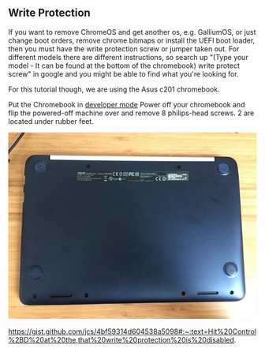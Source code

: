 ## Write Protection
If you want to remove ChromeOS and get another os, e.g. GalliumOS, or just change boot orders, remove chrome bitmaps or install the UEFI boot loader, then you must have the write protection screw or jumper taken out. For different models there are different instructions, so search up "(Type your model - It can be found at the bottom of the chromebook) write protect screw" in google and you might be able to find what you're looking for.

For this tutorial though, we are using the Asus c201 chromebook.

Put the Chromebook in [developer mode](developer-mode.md)
Power off your chromebook and flip the powered-off machine over and remove 8 philips-head screws. 2 are located under rubber feet.

![Asus c201 chromebook flipped over - Try loading this page on another device or internet connection](asus.jpeg)

https://gist.github.com/jcs/4bf59314d604538a5098#:~:text=Hit%20Control%2BD%20at%20the,that%20write%20protection%20is%20disabled.
